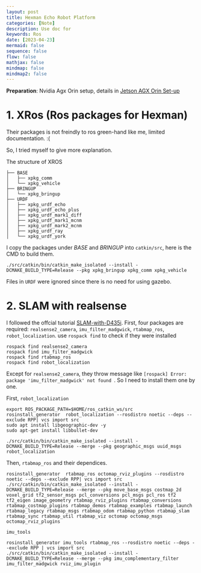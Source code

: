 ```yaml
---
layout: post
title: Hexman Echo Robot Platform
categories: [Note]
description: Use doc for 
keywords: Ros
date: [2023-04-23]
mermaid: false
sequence: false
flow: false
mathjax: false
mindmap: false
mindmap2: false
---
```


**Preparation**: Nvidia Agx Orin setup, details in [Jetson AGX Orin Set-up](https://jchrysanthemum.github.io/2023/04/21/AgxOrin/)

# 1. XRos (Ros packages for Hexman)

Their packages is not freindly to ros green-hand like me, limited documentation. :(

So, I tried myself to give more explanation.

The structure of XROS
```
├── BASE
│   ├── xpkg_comm
│   └── xpkg_vehicle
├── BRINGUP
│   └── xpkg_bringup
├── URDF
│   ├── xpkg_urdf_echo
│   ├── xpkg_urdf_echo_plus
│   ├── xpkg_urdf_mark1_diff
│   ├── xpkg_urdf_mark1_mcnm
│   ├── xpkg_urdf_mark2_mcnm
│   ├── xpkg_urdf_ray
│   └── xpkg_urdf_york
```

I copy the packages under *BASE* and *BRINGUP* into `catkin/src`, here is the CMD to build them.

```shell
./src/catkin/bin/catkin_make_isolated --install -DCMAKE_BUILD_TYPE=Release --pkg xpkg_bringup xpkg_comm xpkg_vehicle
```

Files in `URDF` were ignored since there is no need for using gazebo.

# 2. SLAM with realsense

I followed the offcial tutorial [SLAM-with-D435i](https://github.com/IntelRealSense/realsense-ros/wiki/SLAM-with-D435i). First, four packages are required: `realsense2_camera`, `imu_filter_madgwick`, `rtabmap_ros`, `robot_localization`. use `rospack find` to check if they were installed

```shell
rospack find realsense2_camera
rospack find imu_filter_madgwick
rospack find rtabmap_ros
rospack find robot_localization
```

Except for `realsense2_camera`, they throw message like `[rospack] Error: package 'imu_filter_madgwick' not found
`. So I need to install them one by one.

First, `robot_localization`

```shell
export ROS_PACKAGE_PATH=$HOME/ros_catkin_ws/src
rosinstall_generator  robot_localization --rosdistro noetic --deps --exclude RPP| vcs import src
sudo apt install libgeographic-dev -y
sudo apt-get install libbullet-dev

./src/catkin/bin/catkin_make_isolated --install -DCMAKE_BUILD_TYPE=Release --merge --pkg geographic_msgs uuid_msgs  robot_localization 
```
Then, `rtabmap_ros` and their dependices.

```shell
rosinstall_generator  rtabmap_ros octomap_rviz_plugins --rosdistro noetic --deps --exclude RPP| vcs import src
./src/catkin/bin/catkin_make_isolated --install -DCMAKE_BUILD_TYPE=Release --merge --pkg move_base_msgs costmap_2d voxel_grid tf2_sensor_msgs pcl_conversions pcl_msgs pcl_ros tf2 tf2_eigen image_geometry rtabmap_rviz_plugins rtabmap_conversions rtabmap_costmap_plugins rtabmap_demos rtabmap_examples rtabmap_launch rtabmap_legacy rtabmap_msgs rtabmap_odom rtabmap_python rtabmap_slam rtabmap_sync rtabmap_util rtabmap_viz octomap octomap_msgs octomap_rviz_plugins 
```

`imu_tools`

```shell
rosinstall_generator imu_tools rtabmap_ros --rosdistro noetic --deps --exclude RPP | vcs import src
./src/catkin/bin/catkin_make_isolated --install -DCMAKE_BUILD_TYPE=Release --merge --pkg imu_complementary_filter imu_filter_madgwick rviz_imu_plugin
```